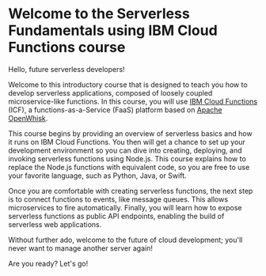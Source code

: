 <!--
#
# Licensed to the Apache Software Foundation (ASF) under one or more
# contributor license agreements.  See the NOTICE file distributed with
# this work for additional information regarding copyright ownership.
# The ASF licenses this file to You under the Apache License, Version 2.0
# (the "License"); you may not use this file except in compliance with
# the License.  You may obtain a copy of the License at
#
#     http://www.apache.org/licenses/LICENSE-2.0
#
# Unless required by applicable law or agreed to in writing, software
# distributed under the License is distributed on an "AS IS" BASIS,
# WITHOUT WARRANTIES OR CONDITIONS OF ANY KIND, either express or implied.
# See the License for the specific language governing permissions and
# limitations under the License.
#
-->

# Welcome to the Serverless Fundamentals using IBM Cloud Functions course

Hello, future serverless developers!

Welcome to this introductory course that is designed to teach you how to develop serverless applications, composed of loosely coupled microservice-like functions. In this course, you will use [IBM Cloud Functions](https://cloud.ibm.com/functions) (ICF), a functions-as-a-Service (FaaS) platform based on [Apache OpenWhisk](https://openwhisk.apache.org/).

This course begins by providing an overview of serverless basics and how it runs on IBM Cloud Functions. You then will get a chance to set up your development environment so you can dive into creating, deploying, and invoking serverless functions using Node.js. This course explains how to replace the Node.js functions with equivalent code, so you are free to use your favorite language, such as Python, Java, or Swift.

Once you are comfortable with creating serverless functions, the next step is to connect functions to events, like message queues. This allows microservices to fire automatically. Finally, you will learn how to expose serverless functions as public API endpoints, enabling the build of serverless web applications.

Without further ado, welcome to the future of cloud development; you'll never want to manage another server again!

Are you ready? Let's go!
